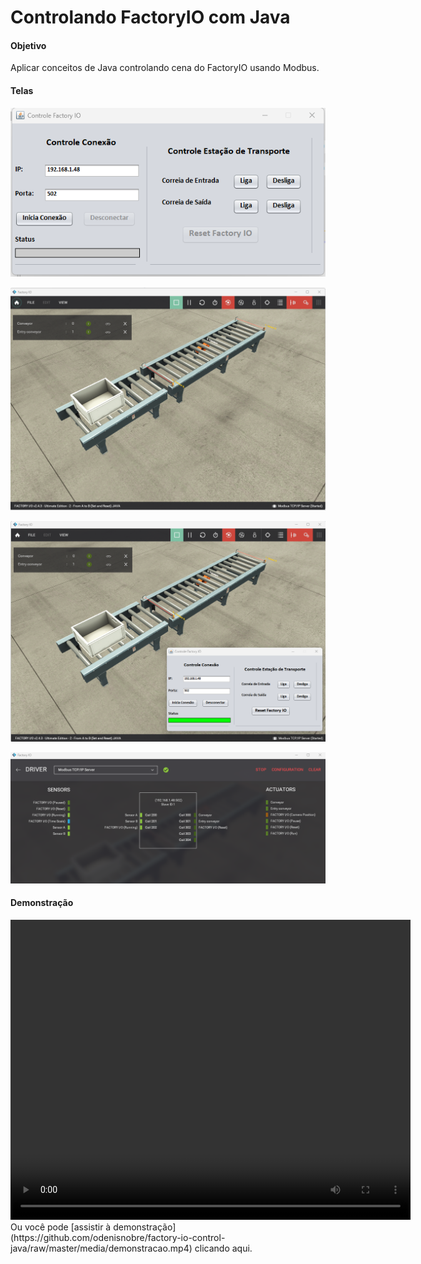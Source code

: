 # Controlando FactoryIO com Java

#### Objetivo
Aplicar conceitos de Java controlando cena do FactoryIO usando Modbus.

#### Telas

![image](https://github.com/odenisnobre/factory-io-control-java/blob/master/media/tela.png?raw=true)

![image](https://github.com/odenisnobre/factory-io-control-java/blob/master/media/factoryio.png?raw=true)

![image](https://github.com/odenisnobre/factory-io-control-java/blob/master/media/conexao.png?raw=true)

![image](https://github.com/odenisnobre/factory-io-control-java/blob/master/media/configuracao-modbus-fio.png?raw=true)


#### Demonstração

<video width="640" height="480" controls>
  <source src="https://github.com/odenisnobre/factory-io-control-java/raw/master/media/demonstracao.mp4" type="video/mp4">
  Seu navegador não suporta o elemento de vídeo.
</video>
Ou você pode [assistir à demonstração](https://github.com/odenisnobre/factory-io-control-java/raw/master/media/demonstracao.mp4) clicando aqui.
